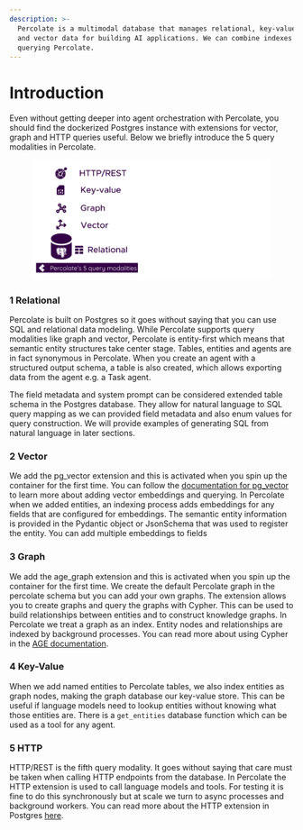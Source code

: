 ```yaml
---
description: >-
  Percolate is a multimodal database that manages relational, key-value, graph
  and vector data for building AI applications. We can combine indexes when
  querying Percolate.
---
```


# Introduction

Even without getting deeper into agent orchestration with Percolate, you should find the dockerized Postgres instance with extensions for vector, graph and HTTP queries useful. Below we briefly introduce the 5 query modalities in Percolate.

<figure><img src="../.gitbook/assets/image (3).png" alt=""><figcaption></figcaption></figure>

### 1 Relational

Percolate is built on Postgres so it goes without saying that you can use SQL and relational data modeling. While Percolate supports query modalities like graph and vector, Percolate is entity-first which means that semantic entity structures take center stage. Tables, entities and agents are in fact synonymous in Percolate. When you create an agent with a structured output schema, a table is also created, which allows exporting data from the agent e.g. a Task agent.&#x20;

The field metadata and system prompt can be considered extended table schema in the Postgres database. They allow for natural language to SQL query mapping as we can provided field metadata and also enum values for query construction. We will provide examples of generating SQL from natural language in later sections.

### 2 Vector

We add the pg\_vector extension and this is activated when you spin up the container for the first time. You can follow the [documentation for pg\_vector ](https://github.com/pgvector/pgvector)to learn more about adding vector embeddings and querying. In Percolate when we added entities, an indexing process adds embeddings for any fields that are configured for embeddings. The semantic entity information is provided in the Pydantic object or JsonSchema that was used to register the entity. You can add multiple embeddings to fields

### 3 Graph

We add the age\_graph extension and this is activated when you spin up the container for the first time. We create the default Percolate graph in the percolate schema but you can add your own graphs. The extension allows you to create graphs and query the graphs with Cypher. This can be used to build relationships between entities and to construct knowledge graphs. In Percolate we treat a graph as an index. Entity nodes and relationships are indexed by background processes. You can read more about using Cypher in the [AGE documentation](https://age.apache.org/age-manual/master/intro/overview.html).&#x20;

### 4 Key-Value

When we add named entities to Percolate tables, we also index entities as graph nodes, making the graph database our key-value store. This can be useful if language models need to lookup entities without knowing what those entities are. There is a `get_entities` database function which can be used as a tool for any agent.&#x20;

### 5 HTTP

HTTP/REST is the fifth query modality. It goes without saying that care must be taken when calling HTTP endpoints from the database. In Percolate the HTTP extension is used to call language models and tools. For testing it is fine to do this synchronously but at scale we turn to async processes and background workers. You can read more about the HTTP extension in Postgres [here](https://github.com/pramsey/pgsql-http).







